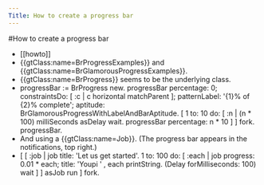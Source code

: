 ---Title: How to create a progress bar---#How to create a progress bar- [[howto]]- {{gtClass:name=BrProgressExamples}}   and {{gtClass:name=BrGlamorousProgressExamples}}.- {{gtClass:name=BrProgress}} seems to be the underlying class.- progressBar := BrProgress new.progressBar	percentage: 0;	constraintsDo: [ :c | c horizontal matchParent ];	patternLabel: '{1}% of {2}% complete';	aptitude: BrGlamorousProgressWithLabelAndBarAptitude.[ 1	to: 10	do: [ :n | 		(n * 100) milliSeconds asDelay wait.		progressBar percentage: n * 10 ] ] fork.progressBar.- And using a {{gtClass:name=Job}}.  (The progress bar appears in the notifications, top right.)- [ [ :job | 	job title: 'Let us get started'.	1 to: 100 do: [ :each | 		job			progress: 0.01 * each;			title: 'Youpi ' , each printString.		(Delay forMilliseconds: 100) wait ] ] asJob run ] fork.